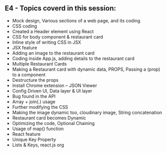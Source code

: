 ## E4 - Topics coverd in this session:

- Mock design, Various sections of a web page, and its coding
- CSS coding
- Created a Header element using React
- CSS for body component & restaurant card
- Inline style of writing CSS in JSX
- JSX feature
- Adding an image to the restaurant card
- Coding inside App.js, adding details to the restaurant card
- Multiple Restaurant Cards
- Making a Restaurant card with dynamic data, PROPS, Passing a (prop) to a component
- Destructure the props
- Install Chrome extension – JSON Viewer
- Config Driven UI, Data layer & UI layer
- Bug found in the API
- Array + join(.) usage
- Further modifying the CSS
- Making the image dynamic too, cloudinary image, String concatenation
- Restaurant card becomes Dynamic
- Optimizing the code, Optional Chaining
- Usage of map() function
- React feature
- Unique Key Property
- Lists & Keys, react.js org
